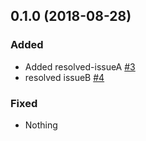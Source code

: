 ## 0.1.0 (2018-08-28)

### Added

- Added resolved-issueA [#3](https://github.com/tooru/SandBox/pull/3)
- resolved issueB [#4](https://github.com/tooru/SandBox/pull/4)

### Fixed

- Nothing

